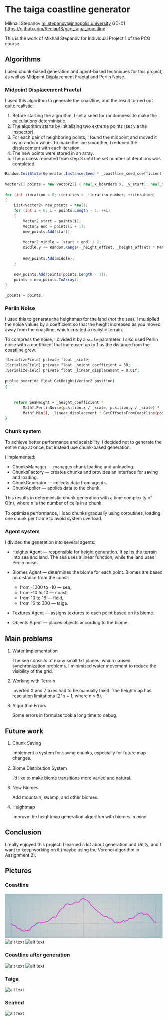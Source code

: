 # The taiga coastline generator

Mikhail Stepanov
mi.stepanov@innopolis.university
GD-01
https://github.com/Reelap13/pcg_taiga_coastline

This is the work of Mikhail Stepanov for Individual Project 1 of the PCG course.


## Algorithms

I used chunk-based generation and agent-based techniques for this project, as well as Midpoint Displacement Fractal and Perlin Noise.

### Midpoint Displacement Fractal

I used this algorithm to generate the coastline, and the result turned out quite realistic.

1. Before starting the algorithm, I set a seed for randomness to make the calculations deterministic.
2. The algorithm starts by initializing two extreme points (set via the inspector).
3. For each pair of neighboring points, I found the midpoint and moved it by a random value. To make the line smoother, I reduced the displacement with each iteration.
4. The new points were stored in an array.
5. The process repeated from step 3 until the set number of iterations was completed.

```c#
Random.InitState(Generator.Instance.Seed * _coastline_seed_coefficient);

Vector2[] points = new Vector2[] { new(_x_boarders.x, _y_start), new(_x_boarders.y, _y_start) };

for (int iteration = 0; iteration < _iteration_number; ++iteration)
{
    List<Vector2> new_points = new();
    for (int i = 0; i < points.Length - 1; ++i)
    {
        Vector2 start = points[i];
        Vector2 end = points[i + 1];
        new_points.Add(start);

        Vector2 middle = (start + end) / 2;
        middle.y += Random.Range(-_height_offset, _height_offset) * Mathf.Pow(_roughness, iteration);

        new_points.Add(middle);
    }

    new_points.Add(points[points.Length - 1]);
    points = new_points.ToArray();
}

_points = points;
```

### Perlin Noise

I used this to generate the heightmap for the land (not the sea). I multiplied the noise values by a coefficient so that the height increased as you moved away from the coastline, which created a realistic terrain.

To compress the noise, I divided it by a `scale` parameter. I also used Perlin noise with a coefficient that increased up to 1 as the distance from the coastline grew.

```sh
[SerializeField] private float _scale;
[SerializeField] private float _height_coefficient = 50;
[SerializeField] private float _linear_displacement = 0.01f;

public override float GetHeight(Vector2 position)
{


    return SeaHeight + _height_coefficient * 
        Mathf.PerlinNoise(position.x / _scale, position.y / _scale) * 
        Mathf.Min(1, _linear_displacement * GetOffsetsFromCoastline(position));
}
``` 

### Chunk system

To achieve better performance and scalability, I decided not to generate the entire map at once, but instead use chunk-based generation.

I implemented:

- ChunksManager — manages chunk loading and unloading.
- ChunksFactory — creates chunks and provides an interface for saving and loading.
- ChunkGenerator — collects data from agents.
- ChunkApplier — applies data to the chunk.

This results in deterministic chunk generation with a time complexity of O(n), where n is the number of cells in a chunk.

To optimize performance, I load chunks gradually using coroutines, loading one chunk per frame to avoid system overload.

### Agent system

I divided the generation into several agents:

- Heights Agent — responsible for height generation. It splits the terrain into sea and land. The sea uses a linear function, while the land uses Perlin noise.

- Biomes Agent — determines the biome for each point. Biomes are based on distance from the coast:

    - from -1000 to -10 — sea,
    - from -10 to 10 — coast,
    - from 10 to 16 — field,
    - from 16 to 300 — taiga.

- Textures Agent — assigns textures to each point based on its biome.

- Objects Agent — places objects according to the biome.

## Main problems

1. Water Implementation

    The sea consists of many small 1x1 planes, which caused synchronization problems. I minimized water movement to reduce the visibility of the grid.

2. Working with Terrain

    Inverted X and Z axes had to be manually fixed. The heightmap has resolution limitations (2^n + 1, where n > 5).

3. Algorithm Errors

    Some errors in formulas took a long time to debug.

## Future work

1. Chunk Saving

    Implement a system for saving chunks, especially for future map changes.

2. Biome Distribution System

    I’d like to make biome transitions more varied and natural.

3. New Biomes

    Add mountain, swamp, and other biomes.

4. Heightmap

    Improve the heightmap generation algorithm with biomes in mind.

## Conclusion

I really enjoyed this project. I learned a lot about generation and Unity, and I want to keep working on it (maybe using the Voronoi algorithm in Assignment 2).


## Pictures

### Coastline

![alt text](imgaes/image.png)
![alt text](image-1.png)
![alt text](image-2.png)

### Coastline after generation

![alt text](image-3.png)
![alt text](image-4.png)

### Taiga

![alt text](image-5.png)

### Seabed

![alt text](image-6.png)
